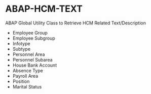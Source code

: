 # ABAP-HCM-TEXT
ABAP Global Utility Class to Retrieve HCM Related Text/Description

* Employee Group
* Employee Subgroup
* Infotype
* Subtype
* Personnel Area
* Personnel Subarea
* House Bank Account
* Absence Type
* Payroll Area
* Position
* Marital Status
